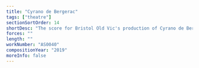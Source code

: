 ```yaml
---
title: "Cyrano de Bergerac"
tags: ["theatre"]
sectionSortOrder: 14
shortDesc: "The score for Bristol Old Vic's production of Cyrano de Bergerac"
forces: ""
length: ""
workNumber: "AS0040"
compositionYear: "2019"
moreInfo: false
---
```

